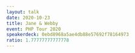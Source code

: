 ```yaml
---
layout: talk
date: 2020-10-23
title: Jane & Webby
event: PHP Tour 2020
speakerdeck: 0ebd8968a5ae4db88e57692f78164973
ratio: 1.77777777777778
---
```

